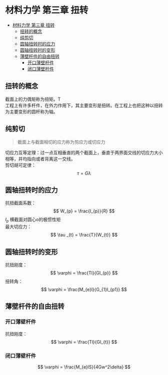 # 材料力学 第三章 扭转
- [材料力学 第三章 扭转](#材料力学-第三章-扭转)
  - [扭转的概念](#扭转的概念)
  - [纯剪切](#纯剪切)
  - [圆轴扭转时的应力](#圆轴扭转时的应力)
  - [圆轴扭转时的变形](#圆轴扭转时的变形)
  - [薄壁杆件的自由扭转](#薄壁杆件的自由扭转)
    - [开口薄壁杆件](#开口薄壁杆件)
    - [闭口薄壁杆件](#闭口薄壁杆件)

## 扭转的概念
截面上的力偶矩称为扭矩。T    
工程上有许多杆件，在外力作用下，其主要变形是扭转。在工程上也把这种以扭转为主要变形的圆杆称为轴。  
## 纯剪切 
> 截面上与截面相切的应力称为剪应力或切应力  
> 
切应力互等定理：过一点互相垂直的两个截面上，垂直于两界面交线的切应力大小相等，并均指向或者背离这一交线。  
剪切胡可定律：
$$
\tau = G\lambda 
$$  

## 圆轴扭转时的应力 
抗扭截面系数：
$$
W_{p} = \frac{I_{p}}{R} 
$$
$I_{p}$ 横截面对圆心o的极惯性矩  
最大切应力：  
$$ 
\tau _{t} = \frac{T}{W_{t}} 
$$ 
## 圆轴扭转时的变形  
抗扭刚度： 
$$
\varphi = \frac{Tl}{GI_{p}} 
$$
扭转角：
$$ 
\varphi = \frac{M_{e}l}{G_{1}I_{p1}}
$$ 
## 薄壁杆件的自由扭转
### 开口薄壁杆件
抗扭刚度：
$$
\varphi = \frac{Tl}{GI_{t}} 
$$
### 闭口薄壁杆件 
$$
\varphi = \frac{M_{e}lS}{4Gw^2\delta}
$$

